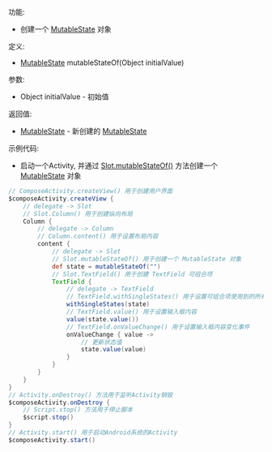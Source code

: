 功能:

+ 创建一个 [MutableState](/API/UI/Compose/State/MutableState/README.md) 对象

定义:

+ [MutableState](/API/UI/Compose/State/MutableState/README.md) mutableStateOf(Object initialValue)

参数:

+ Object initialValue - 初始值

返回值:

+ [MutableState](/API/UI/Compose/State/MutableState/README.md) -
  新创建的 [MutableState](/API/UI/Compose/State/MutableState/README.md)

示例代码:

+ 启动一个Activity, 并通过 [Slot.mutableStateOf()](/API/UI/Compose/Slot/Slot/README.md?id=mutableStateOf)
  方法创建一个 [MutableState](/API/UI/Compose/State/MutableState/README.md) 对象

```groovy
// ComposeActivity.createView() 用于创建用户界面
$composeActivity.createView {
    // delegate -> Slot
    // Slot.Column() 用于创建纵向布局
    Column {
        // delegate -> Column
        // Column.content() 用于设置布局内容
        content {
            // delegate -> Slot
            // Slot.mutableStateOf() 用于创建一个 MutableState 对象
            def state = mutableStateOf("")
            // Slot.TextField() 用于创建 TextField 可组合项
            TextField {
                // delegate -> TextField
                // TextField.withSingleStates() 用于设置可组合项使用到的所有 SingleState
                withSingleStates(state)
                // TextField.value() 用于设置输入框内容
                value(state.value())
                // TextField.onValueChange() 用于设置输入框内容变化事件
                onValueChange { value ->
                    // 更新状态值
                    state.value(value)
                }
            }
        }
    }
}
// Activity.onDestroy() 方法用于监听Activity销毁
$composeActivity.onDestroy {
    // Script.stop() 方法用于停止脚本
    $script.stop()
}
// Activity.start() 用于启动Android系统的Activity
$composeActivity.start()
```